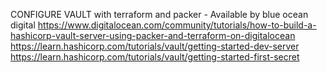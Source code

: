 CONFIGURE VAULT with terraform and packer - Available by blue ocean digital
https://www.digitalocean.com/community/tutorials/how-to-build-a-hashicorp-vault-server-using-packer-and-terraform-on-digitalocean
https://learn.hashicorp.com/tutorials/vault/getting-started-dev-server
https://learn.hashicorp.com/tutorials/vault/getting-started-first-secret
